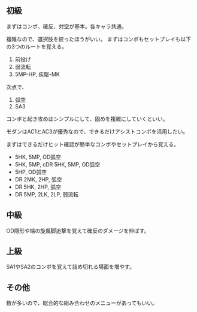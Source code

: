 ## 初級

まずはコンボ、確反、対空が基本。各キャラ共通。

複雑なので、選択肢を絞ったほうがいい。
まずはコンボもセットプレイも以下の3つのルートを覚える。

1. 前投げ
2. 弱流転
3. 5MP-HP, 疾駆-MK

次点で、

1. 弧空
2. SA3

コンボと起き攻めはシンプルにして、固めを複雑にしていくといい。

モダンはAC1とAC3が優秀なので、できるだけアシストコンボを活用したい。

まずはできるだけヒット確認が簡単なコンボやセットプレイから覚える。

- 5HK, 5MP, OD弧空
- 5HK, 5MP, cDR 5HK, 5MP, OD弧空
- 5HP, OD弧空
- DR 2MK, 2HP, 弧空
- DR 5HK, 2HP, 弧空
- DR 5MP, 2LK, 2LP, 弱流転

## 中級

OD隠形や端の旋風脚追撃を覚えて確反のダメージを伸ばす。

## 上級

SA1やSA2のコンボを覚えて詰め切れる場面を増やす。

## その他

数が多いので、総合的な組み合わせのメニューがあってもいい。
